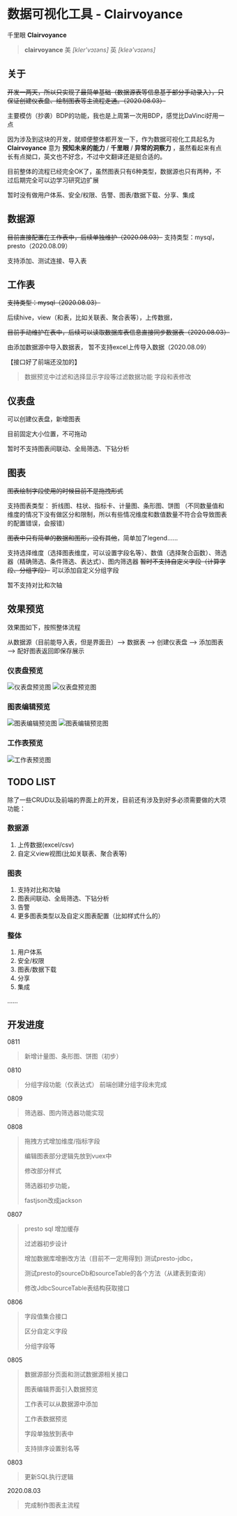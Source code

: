 # 数据可视化工具 - Clairvoyance

 千里眼 **Clairvoyance**

> **clairvoyance**  美 *[kler'vɔɪəns]* 	英 *[kleə'vɔɪəns]* 

## 关于

~~开发一两天，所以只实现了最简单基础（数据源表等信息基于部分手动录入），只保证创建仪表盘、绘制图表等主流程走通。（2020.08.03）~~

主要模仿（抄袭）BDP的功能，我也是上周第一次用BDP，感觉比DaVinci好用一点

因为涉及到这块的开发，就顺便整体都开发一下，作为数据可视化工具起名为**Clairvoyance** 意为 **预知未来的能力** / **千里眼** / **异常的洞察力** ，虽然看起来有点长有点拗口，英文也不好念，不过中文翻译还是挺合适的。

目前整体的流程已经完全OK了，虽然图表只有6种类型，数据源也只有两种，不过后期完全可以边学习研究边扩展

暂时没有做用户体系、安全/权限、告警、图表/数据下载、分享、集成

## 数据源

~~目前直接配置在工作表中，后续单独维护（2020.08.03）~~
支持类型：mysql，presto（2020.08.09）

支持添加、测试连接、导入表

## 工作表

~~支持类型：mysql（2020.08.03）~~

后续hive，view（和表，比如关联表、聚合表等），上传数据，

~~目前手动维护在表中，后续可以读取数据库表信息直接同步数据表（2020.08.03）~~

由添加数据源中导入数据表， 暂不支持excel上传导入数据（2020.08.09）

【接口好了前端还没加的】

> 数据预览中过滤和选择显示字段等过滤数据功能
> 字段和表修改


## 仪表盘

可以创建仪表盘，新增图表

目前固定大小位置，不可拖动

暂时不支持图表间联动、全局筛选、下钻分析

## 图表

~~图表绘制字段使用的时候目前不是拖拽形式~~

支持图表类型：
折线图、柱状、指标卡、计量图、条形图、饼图
（不同数量值和维度的情况下没有做区分和限制，所以有些情况维度和数值数量不符合会导致图表的配置错误，会报错）

~~图表中只有简单的数据和图形，没有其他~~，简单加了legend……

支持选择维度（选择图表维度，可以设置字段名等）、数值（选择聚合函数）、筛选器（精确筛选、条件筛选、表达式）、图内筛选器
~~暂时不支持自定义字段（计算字段、分组字段）~~
可以添加自定义分组字段

暂不支持对比和次轴

## 效果预览

效果图如下，按照整体流程

从数据源（目前能导入表，但是界面丑）--> 数据表 --> 创建仪表盘 --> 添加图表 --> 配好图表返回即保存展示

### 仪表盘预览
![仪表盘预览图](./dashboard2.png)
![仪表盘预览图](./dashboard.png)
### 图表编辑预览
![图表编辑预览图](./chart2.png)
![图表编辑预览图](./chart.png)
### 工作表预览
![工作表预览图](./workSheet.png)


## TODO LIST
除了一些CRUD以及前端的界面上的开发，目前还有涉及到好多必须需要做的大项功能：

### 数据源
1. 上传数据(excel/csv)
2. 自定义view视图(比如关联表、聚合表等)

### 图表
1. 支持对比和次轴
2. 图表间联动、全局筛选、下钻分析
3. 告警
4. 更多图表类型以及自定义图表配置（比如样式什么的）

### 整体
1. 用户体系
2. 安全/权限
3. 图表/数据下载
4. 分享
5. 集成

……


## 开发进度

0811
> 新增计量图、条形图、饼图（初步）

0810
> 分组字段功能（仅表达式）
> 前端创建分组字段未完成

0809

> 筛选器、图内筛选器功能实现

0808

> 拖拽方式增加维度/指标字段
>
> 编辑图表部分逻辑先放到vuex中 
>
> 修改部分样式
>
> 筛选器初步功能，
>
> fastjson改成jackson

0807

> presto sql 增加缓存
>
> 过滤器初步设计
>
> 增加数据库增删改方法（目前不一定用得到) 测试presto-jdbc，
>
> 测试presto的sourceDb和sourceTable的各个方法（从建表到查询） 
>
> 修改JdbcSourceTable表结构获取接口

0806

> 字段值集合接口
>
> 区分自定义字段 
>
> 分组字段等

0805	

> 数据源部分页面和测试数据源相关接口
>
> 图表编辑界面引入数据预览
>
> 工作表可以从数据源中添加
>
> 工作表数据预览
>
> 字段单独放到表中 
>
> 支持排序设置别名等

0803	

> 更新SQL执行逻辑

2020.08.03 	

> 完成制作图表主流程
